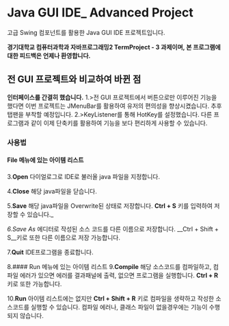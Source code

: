 # Java GUI IDE_ Advanced Project
고급 Swing 컴포넌트를 활용한 Java GUI IDE 프로젝트입니다.

**경기대학교 컴퓨터과학과 자바프로그래밍2 TermProject - 3 과제이며, 본 프로그램에 대한 피드백은 언제나 환영합니다.**

## 전 GUI 프로젝트와 비교하여 바뀐 점

**인터페이스를 간결히 했습니다.**
1.>전 GUI 프로젝트에서 버튼으로만 이루어진 기능을 했다면 이번 프로젝트는 JMenuBar를 활용하여 유저의 편의성을 향상시켰습니다. 추후 탭팬을 부착할 예정입니다.
2.>KeyListener를 통해 HotKey를 설정했습니다. 다른 프로그램과 같이 이제 단축키를 활용하여 기능을 보다 편리하게 사용할 수 있습니다.

### 사용법

#### File 메뉴에 있는 아이템 리스트
3.**Open**
다이얼로그로 IDE로 불러올 java 파일을 지정합니다.

4.**Close**
해당 java파일을 닫습니다.

5.**Save**
해당 java파일을 Overwrite된 상태로 저장합니다. __Ctrl + S__ 키를 입력하여 저장할 수 있습니다._

*6.*Save As**
에디터로 작성된 소스 코드를 다른 이름으로 저장합니다. __Ctrl + Shift + S__키로 또한 다른 이름으로 저장 가능합니다.

7.**Quit**
IDE프로그램을 종료합니다.

8.#### Run 메뉴에 있는 아이템 리스트
9.**Compile**
해당 소스코드를 컴파일하고, 컴파일 에러가 있으면 에러를 결과패널에 출력, 없으면 프로그램을 실행합니다.  __Ctrl + R__ 키로 또한 가능합니다.

10.**Run**
아이템 리스트에는 없지만 __Ctrl + Shift + R__ 키로 컴파일을 생략하고 작성한 소스코드를 실행할 수 있습니다. 컴파일 에러나, 클래스 파일이 없을경우에는 기능이 수행되지 않습니다.
